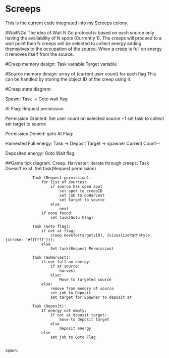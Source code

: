 # Screeps
This is the current code integrated into my Screeps colony.

#WaitNGo
The idea of Wait N Go protocol is based on each source only having the availability of N spots (Currently 1). The creeps will proceed to a wait point then N creeps will be selected to collect energy adding themselves to the occupation of the source. When a creep is full on energy it removes itself from the source.

#Creep memory design:
    Task variable
    Target variable

#Source memory design:
    array of (current user count) for each flag
    This can be handled by storing the object ID of the creep using it.

#Creep state diagram:

Spawn:
    Task -> Goto wait flag

At Flag:
    Request permission

Permission Granted:
    Set user count on selected source +1
    set task to collect
    set target to source

Permission Denied:
    goto At Flag:

Harvested Full energy:
    Task -> Deposit
    Target -> spawner
    Current Count--

Deposited energy:
    Goto Wait flag:

##Game tick diagram.
    Creep:
        Harvester:
            iterate through creeps:
                Task Doesn't exist:
                    Set task(Request permission)

                Task (Request permission):
                    for list of sources:
                        if source has open spot
                            set spot to creepID 
                            set job to GoHarvest
                            set target to source
                        else
                            next
                    if none found:
                        set task(Goto Flag)

                Task (Goto flag):
                    if not at flag:
                        creep.moveTo(targets[0], {visualizePathStyle: {stroke: '#ffffff'}});
                    else
                        Set task(Request Permission)

                Task (GoHarvest):
                    if not full on energy:
                        if at source:
                            harvest
                        else:
                            Move to targeted source                
                    else:
                        remove from memory of source
                        set job to Deposit
                        set target for Spawner to deposit at

                Task (Deposit):              
                    If energy not empty:
                        If not at deposit target:
                            move to deposit target
                        else
                            deposit energy
                    else
                        set job to Goto Flag


    Spawn: